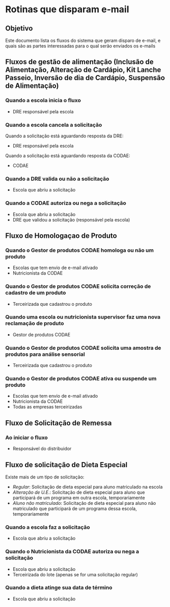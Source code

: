 # Rotinas que disparam e-mail

## Objetivo

Este documento lista os fluxos do sistema que geram disparo de e-mail, e quais são as partes interessadas para o qual serão enviados os e-mails

## Fluxos de gestão de alimentação (Inclusão de Alimentação, Alteração de Cardápio, Kit Lanche Passeio, Inversão de dia de Cardápio, Suspensão de Alimentação)

### Quando a escola inicia o fluxo

- DRE responsável pela escola

### Quando a escola cancela a solicitação

Quando a solicitação está aguardando resposta da DRE:

- DRE responsável pela escola

Quando a solicitação está aguardando resposta da CODAE:

- CODAE

### Quando a DRE valida ou não a solicitação

- Escola que abriu a solicitação

### Quando a CODAE autoriza ou nega a solicitação

- Escola que abriu a solicitação
- DRE que validou a solicitação (responsável pela escola)

## Fluxo de Homologaçao de Produto

### Quando o Gestor de produtos CODAE homologa ou não um produto

- Escolas que tem envio de e-mail ativado
- Nutricionista da CODAE

### Quando o Gestor de produtos CODAE solicita correção de cadastro de um produto

- Terceirizada que cadastrou o produto

### Quando uma escola ou nutricionista supervisor faz uma nova reclamação de produto

- Gestor de produtos CODAE

### Quando o Gestor de produtos CODAE solicita uma amostra de produtos para análise sensorial

- Terceirizada que cadastrou o produto

### Quando o Gestor de produtos CODAE ativa ou suspende um produto

- Escolas que tem envio de e-mail ativado
- Nutricionista da CODAE
- Todas as empresas terceirizadas

## Fluxo de Solicitação de Remessa

### Ao iniciar o fluxo

- Responsável do distribuidor

## Fluxo de solicitação de Dieta Especial

Existe mais de um tipo de solicitação:

- *Regular*: Solicitação de dieta especial para aluno matriculado na escola
- *Alteração de U.E.*: Solicitação de dieta especial para aluno que participará de um programa em outra escola, temporariamente
- *Aluno não matriculado*: Solicitação de dieta especial para aluno não matriculado que participará de um programa dessa escola, temporariamente

### Quando a escola faz a solicitação

- Escola que abriu a solicitação

### Quando o Nutricionista da CODAE autoriza ou nega a solicitação

- Escola que abriu a solicitação
- Terceirizada do lote (apenas se for uma solicitação regular)

### Quando a dieta atinge sua data de término

- Escola que abriu a solicitação

